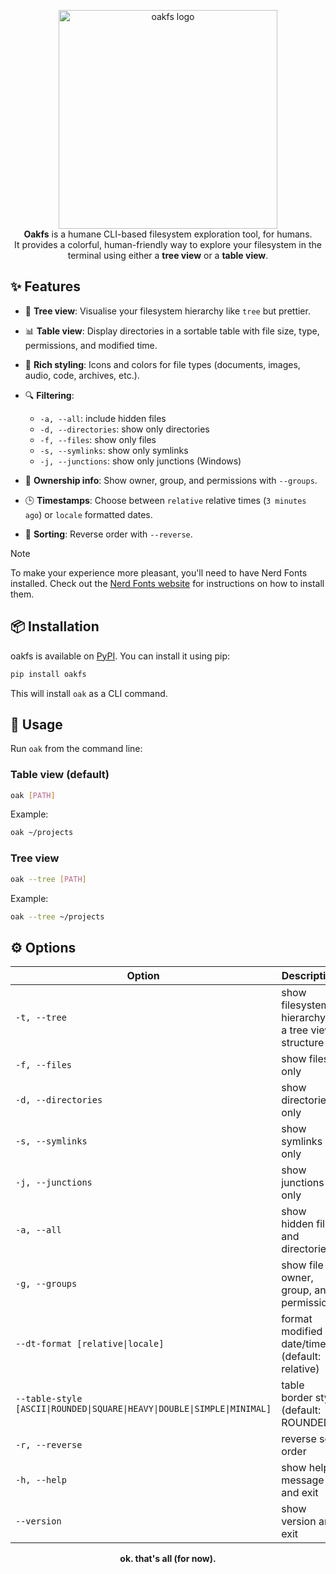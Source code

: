 <p align="center">
  <img src="https://i.imgur.com/BpRXcOW.png" alt="oakfs logo" width="350"/>
  <br>
  <strong>Oakfs</strong> is a humane CLI-based filesystem exploration tool, for humans.<br/>
  It provides a colorful, human-friendly way to explore your filesystem in the terminal using either a <b>tree view</b> or a <b>table view</b>.
</p>

## ✨ Features

- 🌳 **Tree view**: Visualise your filesystem hierarchy like `tree` but prettier.
- 📊 **Table view**: Display directories in a sortable table with file size, type, permissions, and modified time.
- 🎨 **Rich styling**: Icons and colors for file types (documents, images, audio, code, archives, etc.).
- 🔍 **Filtering**:
    - `-a, --all`: include hidden files
    - `-d, --directories`: show only directories
    - `-f, --files`: show only files
    - `-s, --symlinks`: show only symlinks
    - `-j, --junctions`: show only junctions (Windows)

- 👥 **Ownership info**: Show owner, group, and permissions with `--groups`.
- 🕒 **Timestamps**: Choose between `relative` relative times (`3 minutes ago`) or `locale` formatted dates.
- 🔄 **Sorting**: Reverse order with `--reverse`.

> [!Note]
> To make your experience more pleasant, you'll need to have Nerd Fonts installed. Check out
> the [Nerd Fonts website](https://www.nerdfonts.com/) for instructions on how to install them.

## 📦 Installation

oakfs is available on [PyPI](https://pypi.org/project/pypi). You can install it using pip:

```bash
pip install oakfs
```

This will install `oak` as a CLI command.

## 🚀 Usage

Run `oak` from the command line:

### Table view (default)

```bash
oak [PATH]
```

Example:

```bash
oak ~/projects
```

### Tree view

```bash
oak --tree [PATH]
```

Example:

```bash
oak --tree ~/projects
```

## ⚙️ Options

| Option                                                                    | Description                                        |
|---------------------------------------------------------------------------|----------------------------------------------------|
| `-t, --tree`                                                              | show filesystem hierarchy in a tree view structure |
| `-f, --files`                                                             | show files only                                    |
| `-d, --directories`                                                       | show directories only                              |
| `-s, --symlinks`                                                          | show symlinks only                                 |
| `-j, --junctions`                                                         | show junctions only <Windows>                      |
| `-a, --all`                                                               | show hidden files and directories                  |
| `-g, --groups`                                                            | show file owner, group, and permissions            |
| `--dt-format [relative\|locale]`                                          | format modified date/time (default: relative)      |
| `--table-style  [ASCII\|ROUNDED\|SQUARE\|HEAVY\|DOUBLE\|SIMPLE\|MINIMAL]` | table border style (default: ROUNDED)              |
| `-r, --reverse`                                                           | reverse sort order                                 |
| `-h, --help`                                                              | show help message and exit                         |
| `--version`                                                               | show version and exit                              |

<p align="center">
  <strong>ok. that's all (for now).</strong>
</p>